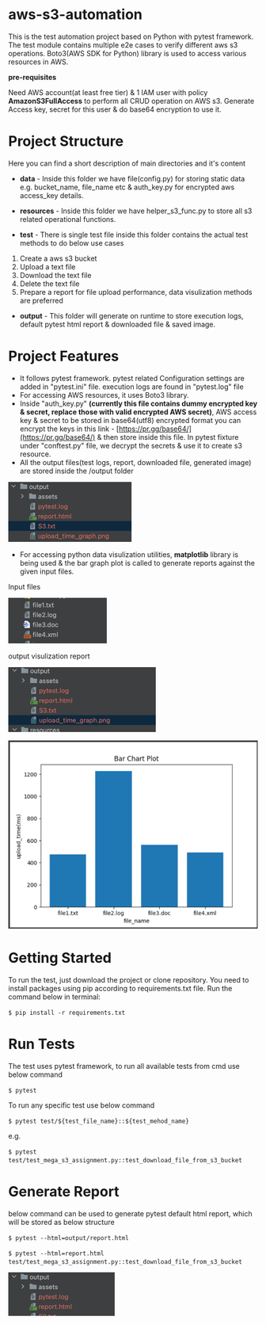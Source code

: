 # aws-s3-automation

This is the test automation project based on Python with pytest framework. The test module contains multiple e2e cases to verify different aws s3 operations. Boto3(AWS SDK for Python) library is used to access various resources in AWS.

**pre-requisites**

Need AWS account(at least free tier) & 1 IAM user with policy **AmazonS3FullAccess** to perform all CRUD operation on AWS s3. Generate Access key, secret for this user & do base64 encryption to use it.

# Project Structure

Here you can find a short description of main directories and it's content

* **data** - Inside this folder we have file(config.py) for storing static data e.g. bucket_name, file_name etc & auth_key.py for encrypted aws access_key details.

* **resources** - Inside this folder we have helper_s3_func.py to store all s3 related operational functions.
* **test** - There is single test file inside this folder contains the actual test methods to do below use cases

1. Create a aws s3 bucket
2. Upload a text file
3. Download the text file
4. Delete the text file
5. Prepare a report for file upload performance, data visulization methods are preferred

* **output** - This folder will generate on runtime to store execution logs, default pytest html report & downloaded file & saved image.

# Project Features

* It follows pytest framework. pytest related Configuration settings are added in "pytest.ini" file. execution logs are found in "pytest.log" file
* For accessing AWS resources, it uses Boto3 library.
* Inside "auth_key.py" **(currently this file contains dummy encrypted key & secret, replace those with valid encrypted AWS secret)**, AWS access key & secret to be stored in base64(utf8) encrypted format you can encrypt the keys in this link - [https://pr.gg/base64/](https://pr.gg/base64/) & then store inside this file. In pytest fixture under "conftest.py" file, we decrypt the secrets & use it to create s3 resource.
* All the output files(test logs, report, downloaded file, generated image) are stored inside the /output folder

![img_1.png](img_1.png)

* For accessing python data visulization utilities, **matplotlib** library is being used & the bar graph plot is called to generate reports against the given input files.

Input files

![img_2.png](img_2.png)

output visulization report

![img_3.png](img_3.png)


![img_4.png](img_4.png)

# Getting Started

To run the test, just download the project or clone repository. You need to install packages using pip according to requirements.txt file. Run the command below in terminal:

`$ pip install -r requirements.txt`

# Run Tests

The test uses pytest framework, to run all available tests from cmd use below command

`$ pytest`

To run any specific test use below command

`$ pytest test/${test_file_name}::${test_mehod_name}`

e.g.

`$ pytest test/test_mega_s3_assignment.py::test_download_file_from_s3_bucket`
# Generate Report

below command can be used to generate pytest default html report, which will be stored as below structure

`$ pytest --html=output/report.html`

`$ pytest --html=report.html test/test_mega_s3_assignment.py::test_download_file_from_s3_bucket`

![img.png](img.png)


